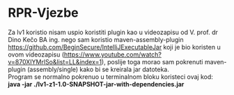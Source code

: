# RPR-Vjezbe<br>
Za lv1 koristio nisam uspio koristiti plugin kao u videozapisu od V. prof. dr Dino Kečo BA ing. nego sam koristio maven-assembly-plugin 
https://github.com/BeginSecure/IntelliJExecutableJar koji je bio koristen u ovom videozapisu (https://www.youtube.com/watch?v=870XIYMrlSo&list=LL&index=1),
poslije toga morao sam pokrenuti maven-plugin (assembly/single) kako bi se kreirala jar datoteka.<br>Program se normalno pokrenuo u terminalnom bloku koristeci ovaj kod:  
<b>java -jar ./lv1-z1-1.0-SNAPSHOT-jar-with-dependencies.jar <b>

